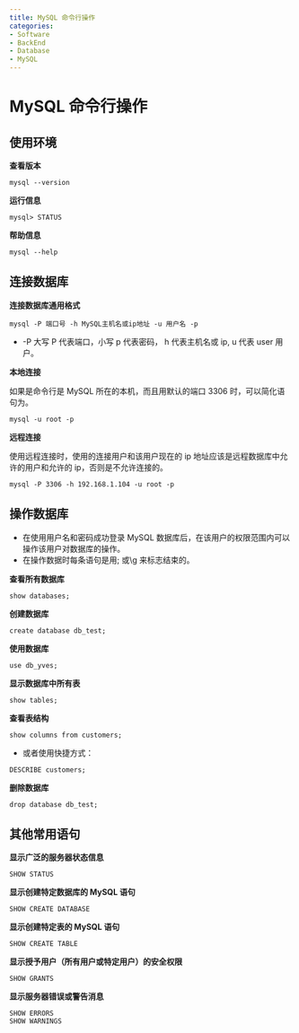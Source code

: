 ```yaml
---
title: MySQL 命令行操作
categories:
- Software
- BackEnd
- Database
- MySQL
---
```

# MySQL 命令行操作

## 使用环境

**查看版本**

```shell
mysql --version
```

**运行信息**

```
mysql> STATUS
```

**帮助信息**

```shell
mysql --help
```

## 连接数据库

**连接数据库通用格式**

```shell
mysql -P 端口号 -h MySQL主机名或ip地址 -u 用户名 -p
```

- -P 大写 P 代表端口，小写 p 代表密码， h 代表主机名或 ip, u 代表 user 用户。

**本地连接**

如果是命令行是 MySQL 所在的本机，而且用默认的端口 3306 时，可以简化语句为。

```shell
mysql -u root -p
```

**远程连接**

使用远程连接时，使用的连接用户和该用户现在的 ip 地址应该是远程数据库中允许的用户和允许的 ip，否则是不允许连接的。

```shell
mysql -P 3306 -h 192.168.1.104 -u root -p
```

## 操作数据库

- 在使用用户名和密码成功登录 MySQL 数据库后，在该用户的权限范围内可以操作该用户对数据库的操作。
- 在操作数据时每条语句是用; 或\g 来标志结束的。

**查看所有数据库**

```mysql
show databases;
```

**创建数据库**

```mysql
create database db_test;
```

**使用数据库**

```mysql
use db_yves;
```

**显示数据库中所有表**

```mysql
show tables;
```

**查看表结构**

```mysql
show columns from customers;
```
- 或者使用快捷方式：

```mysql
DESCRIBE customers;
```
**删除数据库**

```mysql
drop database db_test;
```

## 其他常用语句

**显示广泛的服务器状态信息**

```mysql
SHOW STATUS
```

**显示创建特定数据库的 MySQL 语句**

```mysql
SHOW CREATE DATABASE
```

**显示创建特定表的 MySQL 语句**

```mysql
SHOW CREATE TABLE
```

**显示授予用户（所有用户或特定用户）的安全权限**

```mysql
SHOW GRANTS
```

**显示服务器错误或警告消息**

```mysql
SHOW ERRORS
SHOW WARNINGS
```